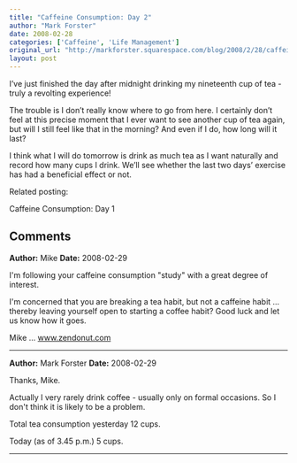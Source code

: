 ```yaml
---
title: "Caffeine Consumption: Day 2"
author: "Mark Forster"
date: 2008-02-28
categories: ['Caffeine', 'Life Management']
original_url: "http://markforster.squarespace.com/blog/2008/2/28/caffeine-consumption-day-2.html"
layout: post
---
```


I’ve just finished the day after midnight drinking my nineteenth cup of tea - truly a revolting experience!

The trouble is I don’t really know where to go from here. I certainly don’t feel at this precise moment that I ever want to see another cup of tea again, but will I still feel like that in the morning? And even if I do, how long will it last?

I think what I will do tomorrow is drink as much tea as I want naturally and record how many cups I drink. We’ll see whether the last two days’ exercise has had a beneficial effect or not.

Related posting:

Caffeine Consumption: Day 1

## Comments

**Author:** Mike
**Date:** 2008-02-29

I'm following your caffeine consumption "study" with a great degree of interest.   
  
I'm concerned that you are breaking a tea habit, but not a caffeine habit ... thereby leaving yourself open to starting a coffee habit? Good luck and let us know how it goes.  
  
Mike ... www.zendonut.com

---

**Author:** Mark Forster
**Date:** 2008-02-29

Thanks, Mike.  
  
Actually I very rarely drink coffee - usually only on formal occasions. So I don't think it is likely to be a problem.  
  
Total tea consumption yesterday 12 cups.  
  
Today (as of 3.45 p.m.) 5 cups.

---
